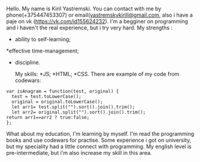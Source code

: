   Hello. My name is Kiril Yastremski. You can contact with me by phone(+375447453307) or email(yastremskykirill@gmail.com, also i have a paje on vk (https://vk.com/id155624232).
  I'm a begginer on programming and i haven't the real experience, but i try very hard.
  My strengths :
* ability to self-learning;

*effective time-management;

* discipline.

  My skills:
*JS;
*HTML;
*CSS.
  There are example of my code from codewars:
```
var isAnagram = function(test, original) {
  test = test.toLowerCase();
  original = original.toLowerCase();
  let arr1= test.split("").sort().join().trim();
  let arr2= original.split("").sort().join().trim();
return arr1==arr2 ? true:false;
};
```

  What about my education, I'm learning by myself. I'm read the programming books and use codewars for practise. Some experience i got on university, but my speciality had a little connect with programming.
  My english level is pre-intermediate, but i'm also increase my skill in this area.
